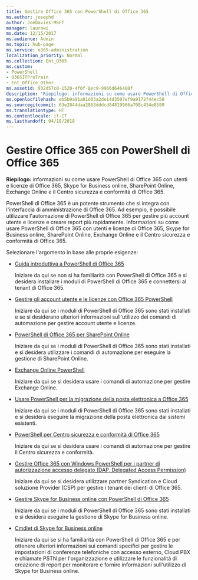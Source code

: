 ```yaml
---
title: Gestire Office 365 con PowerShell di Office 365
ms.author: josephd
author: JoeDavies-MSFT
manager: laurawi
ms.date: 12/15/2017
ms.audience: Admin
ms.topic: hub-page
ms.service: o365-administration
localization_priority: Normal
ms.collection: Ent_O365
ms.custom:
- PowerShell
- O365ITProTrain
- Ent_Office_Other
ms.assetid: 932d57c0-1520-4f0f-8ec9-9966d646480f
description: 'Riepilogo: informazioni su come usare PowerShell di Office 365 con utenti e licenze di Office 365, Skype for Business online, SharePoint Online, Exchange Online e il Centro sicurezza e conformità di Office 365.'
ms.openlocfilehash: eb5b9a91a81d03a2de14d3507ef9a9172f44ec58
ms.sourcegitcommit: 63e2844daa2863dddcd84819966a708c434e8580
ms.translationtype: HT
ms.contentlocale: it-IT
ms.lasthandoff: 04/18/2018
---
```

# <a name="manage-office-365-with-office-365-powershell"></a>Gestire Office 365 con PowerShell di Office 365

 **Riepilogo:** informazioni su come usare PowerShell di Office 365 con utenti e licenze di Office 365, Skype for Business online, SharePoint Online, Exchange Online e il Centro sicurezza e conformità di Office 365.
  
PowerShell di Office 365 è un potente strumento che si integra con l'interfaccia di amministrazione di Office 365. Ad esempio, è possibile utilizzare l'automazione di PowerShell di Office 365 per gestire più account utente e licenze e creare report più rapidamente. Informazioni su come usare PowerShell di Office 365 con utenti e licenze di Office 365, Skype for Business online, SharePoint Online, Exchange Online e il Centro sicurezza e conformità di Office 365.
  
Selezionare l'argomento in base alle proprie esigenze:
  
- [Guida introduttiva a PowerShell di Office 365](getting-started-with-office-365-powershell.md)

    Iniziare da qui se non si ha familiarità con PowerShell di Office 365 e si desidera installare i moduli di PowerShell di Office 365 e connettersi al tenant di Office 365.

- [Gestire gli account utente e le licenze con Office 365 PowerShell](manage-user-accounts-and-licenses-with-office-365-powershell.md)

    Iniziare da qui se i moduli di PowerShell di Office 365 sono stati installati e se si desiderano ulteriori informazioni sull'utilizzo dei comandi di automazione per gestire account utente e licenze.

- [PowerShell di Office 365 per SharePoint Online](https://technet.microsoft.com/library/fp161362.aspx)

    Iniziare da qui se i moduli di PowerShell di Office 365 sono stati installati e si desidera utilizzare i comandi di automazione per eseguire la gestione di SharePoint Online.

- [Exchange Online PowerShell](https://docs.microsoft.com/powershell/exchange/exchange-online/exchange-online-powershell)

    Iniziare da qui se si desidera usare i comandi di automazione per gestire Exchange Online.

- [Usare PowerShell per la migrazione della posta elettronica a Office 365](use-powershell-for-email-migration-to-office-365.md)

    Iniziare da qui se i moduli di PowerShell di Office 365 sono stati installati e si desidera eseguire la migrazione della posta elettronica dai sistemi esistenti.

- [PowerShell per Centro sicurezza e conformità di Office 365](https://docs.microsoft.com/powershell/exchange/office-365-scc/office-365-scc-powershell)

    Iniziare da qui se si desidera usare i comandi di automazione per gestire il Centro sicurezza e conformità.

- [Gestire Office 365 con Windows PowerShell per i partner di autorizzazione accesso delegato (DAP, Delegated Access Permission)](manage-office-365-with-windows-powershell-for-delegated-access-permissions-dap-p.md)

    Iniziare da qui se si desidera utilizzare partner Syndication e Cloud soluzione Provider (CSP) per gestire i tenant dei clienti di Office 365.

- [Gestire Skype for Business online con PowerShell di Office 365](manage-skype-for-business-online-with-office-365-powershell.md)

    Iniziare da qui se i moduli di PowerShell di Office 365 sono stati installati e si desidera eseguire la gestione di Skype for Business online.

- [Cmdlet di Skype for Business online](https://technet.microsoft.com/library/mt228132.aspx)

    Iniziare da qui se si ha familiarità con PowerShell di Office 365 e per ottenere ulteriori informazioni sui comandi specifici per gestire le impostazioni di conferenze telefoniche con accesso esterno, Cloud PBX e chiamate PSTN per l'organizzazione e utilizzare le funzionalità di creazione di report per monitorare e fornire informazioni sull'utilizzo di Skype for Business online.
